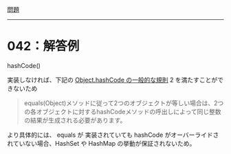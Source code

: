 [問題](../README.md)

***
# 042：解答例
hashCode()

実装しなければ、下記の [Object.hashCode の一般的な規則](https://docs.oracle.com/javase/jp/8/docs/api/java/lang/Object.html#hashCode--) 2 を満たすことができないため

> equals(Object)メソッドに従って2つのオブジェクトが等しい場合は、2つの各オブジェクトに対するhashCodeメソッドの呼出しによって同じ整数の結果が生成される必要があります。 

より具体的には、 equals が 実装されていても hashCode がオーバーライドされていない場合、HashSet や HashMap の挙動が保証されないため。

